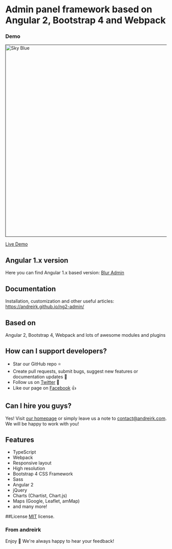 

# Admin panel framework based on Angular 2, Bootstrap 4 and Webpack



### Demo

<a target="_blank" href=""><img src="http://i.imgur.com/QK9AzHj.jpg" width="600" alt="Sky Blue"/></a>

<a target="_blank" href="">Live Demo</a>

## Angular 1.x version
Here you can find Angular 1.x based version: [Blur Admin](http://andreirk.github.io/blur-admin/)
 
## Documentation
Installation, customization and other useful articles: https://andreirk.github.io/ng2-admin/

## Based on
Angular 2, Bootstrap 4, Webpack and lots of awesome modules and plugins

## How can I support developers?
- Star our GitHub repo :star:
- Create pull requests, submit bugs, suggest new features or documentation updates :wrench:
- Follow us on [Twitter](https://twitter.com/andreirk_inc) :feet:
- Like our page on [Facebook](https://www.facebook.com/andreirk/) :thumbsup:

## Can I hire you guys?
Yes!  Visit [our homepage](http://andreirk.com/) or simply leave us a note to [contact@andreirk.com](mailto:contact@andreirk.com). We will be happy to work with you!

## Features
* TypeScript
* Webpack
* Responsive layout
* High resolution
* Bootstrap 4 CSS Framework
* Sass
* Angular 2
* jQuery
* Charts (Chartist, Chart.js)
* Maps (Google, Leaflet, amMap)
* and many more!

##License
[MIT](LICENSE.txt) license.

### From andreirk

Enjoy :metal:
We're always happy to hear your feedback!
